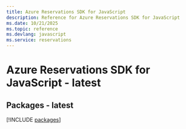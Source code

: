 ```yaml
---
title: Azure Reservations SDK for JavaScript
description: Reference for Azure Reservations SDK for JavaScript
ms.date: 10/21/2025
ms.topic: reference
ms.devlang: javascript
ms.service: reservations
---
```

# Azure Reservations SDK for JavaScript - latest
## Packages - latest
[!INCLUDE [packages](reservations-index.md)]